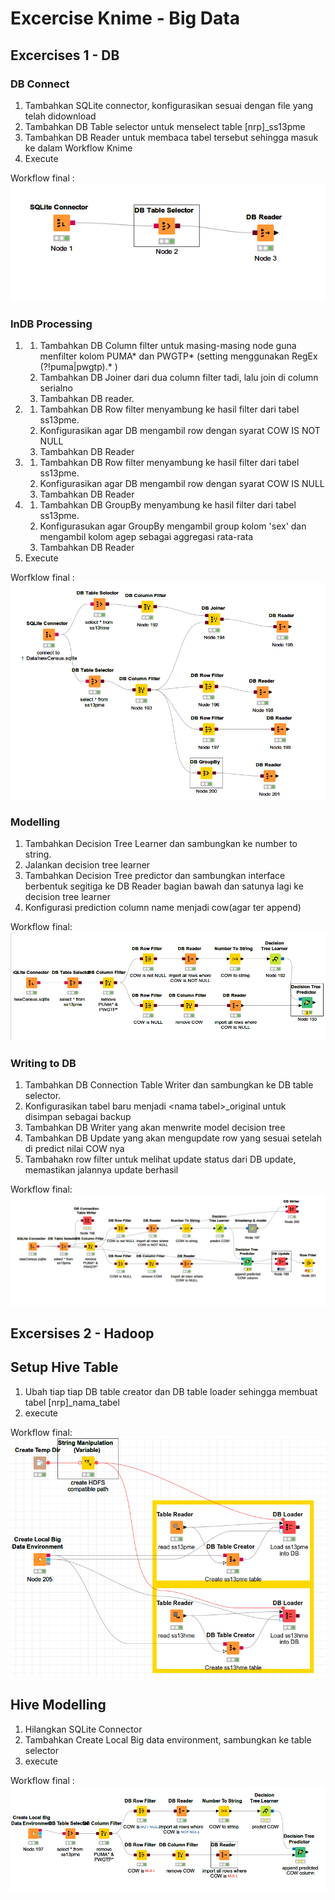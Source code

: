 # Excercise Knime - Big Data
## Excercises 1 - DB
### DB Connect

1. Tambahkan SQLite connector, konfigurasikan sesuai dengan file yang telah didownload
2. Tambahkan DB Table selector untuk menselect table \[nrp\]_ss13pme
3. Tambahkan DB Reader untuk membaca tabel tersebut sehingga masuk ke dalam Workflow Knime
4. Execute

Workflow final :
![](img/1_1.png)  

### InDB Processing

1. 
   1. Tambahkan DB Column filter untuk masing-masing node guna menfilter kolom PUMA* dan PWGTP* (setting menggunakan RegEx (?!puma|pwgtp).* )
   2. Tambahkan DB Joiner dari dua column filter tadi, lalu join di column serialno
   3. Tambahkan DB reader.
2. 
   1. Tambahkan DB Row filter menyambung ke hasil filter dari tabel ss13pme.
   2. Konfigurasikan agar DB mengambil row dengan syarat COW IS NOT NULL
   3. Tambahkan DB Reader
3. 
   1. Tambahkan DB Row filter menyambung ke hasil filter dari tabel ss13pme.
   2. Konfigurasikan agar DB mengambil row dengan syarat COW IS NULL
   3. Tambahkan DB Reader 
4. 
   1. Tambahkan DB GroupBy menyambung ke hasil filter dari tabel ss13pme.
   2. Konfigurasukan agar GroupBy mengambil group kolom 'sex' dan mengambil kolom agep sebagai aggregasi rata-rata
   3. Tambahkan DB Reader
5. Execute

Worfklow final :
![](img/1_2.png)  

### Modelling
1. Tambahkan Decision Tree Learner dan sambungkan ke number to string.
2. Jalankan decision tree learner
3. Tambahkan Decision Tree predictor dan sambungkan interface berbentuk segitiga ke DB Reader bagian bawah dan satunya lagi ke decision tree learner
4. Konfigurasi prediction column name menjadi cow(agar ter append)

Workflow final:
![](img/1_3.png)  

### Writing to DB
1. Tambahkan DB Connection Table Writer dan sambungkan ke DB table selector.
2. Konfigurasikan tabel baru menjadi <nama tabel\>_original untuk disimpan sebagai backup 
3. Tambahkan DB Writer yang akan menwrite model decision tree
4. Tambahkan DB Update yang akan mengupdate row yang sesuai setelah di predict nilai COW nya
5. Tambahakn row filter untuk melihat update status dari DB update, memastikan jalannya update berhasil

Workflow final:
![](img/1_4.png)

## Excersises 2 - Hadoop

## Setup Hive Table
1. Ubah tiap tiap DB table creator dan DB table loader sehingga membuat tabel \[nrp\]_nama_tabel
2. execute

Workflow final:
![](img/2_0.png)  

## Hive Modelling
1. Hilangkan SQLite Connector
2. Tambahkan Create Local Big data environment, sambungkan ke table selector
3. execute

Workflow final :
![](img/2_1.png)

##

